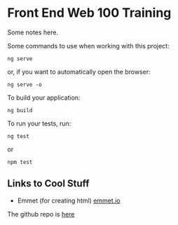 # Front End Web 100 Training

Some notes here.


Some commands to use when working with this project:

```
ng serve 

```

or, if you want to automatically open the browser:

```
ng serve -o
```

To build your application:

```
ng build

```

To run your tests, run:

``` 
ng test

```  

or 

```
npm test

```
## Links to Cool Stuff

 - Emmet (for creating html) [emmet.io](https://www.emmet.io/)


The github repo is [here](https://github.com/JeffryGonzalez/frontendweb100sept2021)
